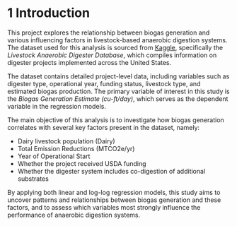 # 1 Introduction

This project explores the relationship between biogas generation and various influencing factors in livestock-based anaerobic digestion systems. The dataset used for this analysis is sourced from [Kaggle](https://www.kaggle.com/datasets/mehmetisik/livestock-anaerobic-digester-database), specifically the *Livestock Anaerobic Digester Database*, which compiles information on digester projects implemented across the United States.

The dataset contains detailed project-level data, including variables such as digester type, operational year, funding status, livestock type, and estimated biogas production. The primary variable of interest in this study is the *Biogas Generation Estimate (cu-ft/day)*, which serves as the dependent variable in the regression models.

The main objective of this analysis is to investigate how biogas generation correlates with several key factors present in the dataset, namely:

- Dairy livestock population (Dairy)
- Total Emission Reductions (MTCO2e/yr)
- Year of Operational Start
- Whether the project received USDA funding
- Whether the digester system includes co-digestion of additional substrates

By applying both linear and log-log regression models, this study aims to uncover patterns and relationships between biogas generation and these factors, and to assess which variables most strongly influence the performance of anaerobic digestion systems.
